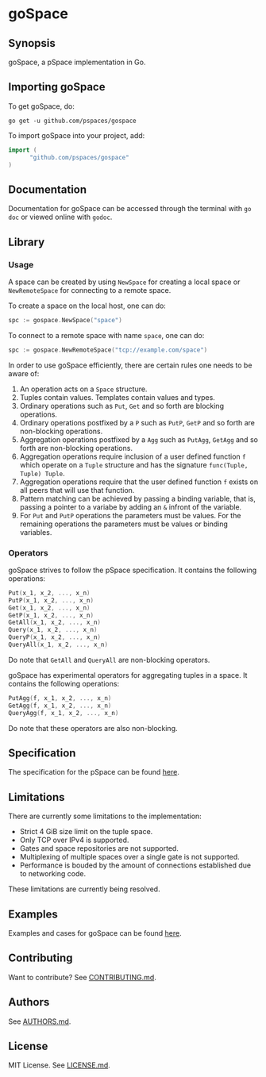 # goSpace

## Synopsis
goSpace, a pSpace implementation in Go.

## Importing goSpace
To get goSpace, do:

```terminal
go get -u github.com/pspaces/gospace
```
To import goSpace into your project, add:

```go
import (
      "github.com/pspaces/gospace"
)
```

## Documentation
Documentation for goSpace can be accessed through the terminal with `go doc` or viewed online with `godoc`. 

## Library

### Usage
A space can be created by using `NewSpace` for creating a local space or `NewRemoteSpace` for connecting to a remote space.

To create a space on the local host, one can do:

```go
spc := gospace.NewSpace("space")
```

To connect to a remote space with name `space`, one can do:

```go
spc := gospace.NewRemoteSpace("tcp://example.com/space")
```

In order to use goSpace efficiently, there are certain rules one needs to be aware of:

   1. An operation acts on a `Space` structure.
   2. Tuples contain values. Templates contain values and types.
   3. Ordinary operations such as `Put`, `Get` and so forth are blocking operations.
   4. Ordinary operations postfixed by a `P` such as `PutP`, `GetP` and so forth are non-blocking operations.
   5. Aggregation operations postfixed by a `Agg` such as `PutAgg`, `GetAgg` and so forth are non-blocking operations.
   6. Aggregation operations require inclusion of a user defined function `f` which operate on a `Tuple` structure and has the signature `func(Tuple, Tuple) Tuple`.
   7. Aggregation operations require that the user defined function `f` exists on all peers that will use that function.
   8. Pattern matching can be achieved by passing a binding variable, that is, passing a pointer to a variabe by adding an `&` infront of the variable.
   9. For `Put` and `PutP` operations the parameters must be values. For the remaining operations the parameters must be values or binding variables.

### Operators
goSpace strives to follow the pSpace specification. It contains the following operations:

```go
Put(x_1, x_2, ..., x_n)
PutP(x_1, x_2, ..., x_n)
Get(x_1, x_2, ..., x_n)
GetP(x_1, x_2, ..., x_n)
GetAll(x_1, x_2, ..., x_n)
Query(x_1, x_2, ..., x_n)
QueryP(x_1, x_2, ..., x_n)
QueryAll(x_1, x_2, ..., x_n)
```
Do note that `GetAll` and `QueryAll` are non-blocking operators.

goSpace has experimental operators for aggregating tuples in a space. It contains the following operations:

```go
PutAgg(f, x_1, x_2, ..., x_n)
GetAgg(f, x_1, x_2, ..., x_n)
QueryAgg(f, x_1, x_2, ..., x_n)
```
Do note that these operators are also non-blocking.

## Specification
The specification for the pSpace can be found [here](https://github.com/pspaces/Programming-with-Spaces/blob/master/guide.md).

## Limitations
There are currently some limitations to the implementation:
 - Strict 4 GiB size limit on the tuple space.
 - Only TCP over IPv4 is supported.
 - Gates and space repositories are not supported.
 - Multiplexing of multiple spaces over a single gate is not supported.
 - Performance is bouded by the amount of connections established due to networking code.

These limitations are currently being resolved.

## Examples
Examples and cases for goSpace can be found [here](https://github.com/pspaces/gospace-examples).

## Contributing
Want to contribute? See [CONTRIBUTING.md](https://github.com/pspaces/gospace/blob/master/CONTRIBUTING.md).

## Authors
See [AUTHORS.md](https://github.com/pspaces/gospace/blob/master/AUTHORS.md).

## License
MIT License. See [LICENSE.md](https://github.com/pspaces/gospace/blob/master/LICENSE.md).
